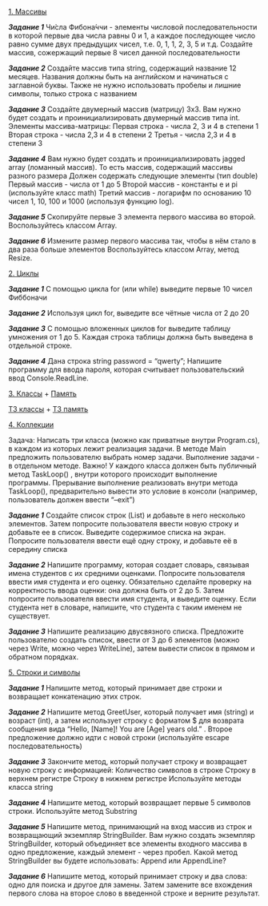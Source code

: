[1. Массивы](https://github.com/MichaelErhan/ErhanMI_GUN27_Arrays)

***Задание 1***
Чи́сла Фибона́ччи - элементы числовой последовательности в которой первые два числа равны 0 и 1, а каждое последующее число равно сумме двух предыдущих чисел, т.е. 0, 1, 1, 2, 3, 5 и т.д. 
Создайте массив, сожержащий первые 8 чисел данной последовательности

***Задание 2***
Создайте массив типа string, содержащий название 12 месяцев. Названия должны быть на английском и начинаться с заглавной буквы. 
Также не нужно использовать пробелы и лишние символы, только строка с названием

***Задание 3***
Создайте двумерный массив (матрицу) 3x3. Вам нужно будет создать и проинициализировать двумерный массив типа int. 
Элементы массива-матрицы: Первая строка - числа 2, 3 и 4 в степени 1 Вторая строка - числа 2,3 и 4 в степени 2 
Третья - числа 2,3 и 4 в степени 3

***Задание 4***
Вам нужно будет создать и проинициализировать jagged array (ломанный массив). То есть массив, содержащий массивы разного размера 
Должен содержать следующие элементы (тип double) Первый массив - числа от 1 до 5 Второй массив - константы e и pi (используйте класс math) Третий массив - логарифм по основанию 10 чисел 1, 10, 100 и 1000 (используя функцию log).

***Задание 5***
Скопируйте первые 3 элемента первого массива во второй. Воспользуйтесь классом Array.

***Задание 6***
Измените размер первого массива так, чтобы в нём стало в два раза больше элементов Воспользуйтесь классом Array, метод Resize. 


[2. Циклы](https://github.com/MichaelErhan/ErhanMI_GUN27_Cycle)

***Задание 1***
С помощью цикла for (или while) выведите первые 10 чисел Фиббоначи

***Задание 2***
Используя цикл for, выведите все чётные числа от 2 до 20

***Задание 3***
С помощью вложенных циклов for выведите таблицу умножения от 1 до 5. Каждая строка таблицы должна быть выведена в отдельной строке.

***Задание 4***
Дана строка string password = “qwerty”; Напишите программу для ввода пароля, которая считывает пользовательский ввод Console.ReadLine. 


[3. Классы](https://github.com/MichaelErhan/ErhanMI_GUN27_Classes) + [Память](https://github.com/MichaelErhan/ErhanMI_GUN27_Classes)

[ТЗ классы](https://github.com/MichaelErhan/ErhanMI_GUN27_Classes/blob/main/%D0%A2%D0%97%20%D0%9A%D0%BB%D0%B0%D1%81%D1%81%D1%8B.txt) + [ТЗ память](https://github.com/MichaelErhan/ErhanMI_GUN27_Classes/blob/main/%D0%A2%D0%97%20%D0%9F%D0%B0%D0%BC%D1%8F%D1%82%D1%8C.txt)


[4. Коллекции](https://github.com/MichaelErhan/ErhanMI_GUN27_Collection)

Задача:
Написать три класса (можно как приватные внутри Program.cs), в каждом из которых лежит реализация задачи.
В методе Main предложить пользователю выбрать номер задачи.
Выполнение задачи - в отдельном методе.
Важно! У каждого класса должен быть публичный метод TaskLoop() , внутри которого происходит выполнение программы. 
Прерывание выполнение реализовать внутри метода TaskLoop(), предварительно вывести это условие в консоли (например, пользователь должен ввести “–exit”)

***Задание 1***
Создайте список строк (List) и добавьте в него несколько элементов.
Затем попросите пользователя ввести новую строку и добавьте ее в список.
Выведите содержимое списка на экран.
Попросите пользователя ввести ещё одну строку, и добавьте её в середину списка

***Задание 2***
Напишите программу, которая создает словарь, связывая имена студентов с их средними оценками.
Попросите пользователя ввести имя студента и его оценку. Обязательно сделайте проверку на корректность ввода оценки: она должна быть от 2 до 5.
Затем попросите пользователя ввести имя студента, и выведите оценку. Если студента нет в словаре, напишите, что студента с таким именем не существует.

***Задание 3***
Напишите реализацию двусвязного списка.
Предложите пользователю создать список, ввести от 3 до 6 элементов (можно через Write, можно через WriteLine), затем вывести список в прямом и обратном порядках.


[5. Строки и символы](https://github.com/MichaelErhan/ErhanMI_GUN27_Strings)

***Задание 1***
Напишите метод, который принимает две строки и возвращает конкатенацию этих строк.

***Задание 2***
Напишите метод GreetUser, который получает имя (string) и возраст (int), 
а затем использует строку с форматом $ для возврата сообщения вида “Hello, [Name]! You are [Age] years old.” . 
Второе предложение должно идти с новой строки (используйте escape последовательность)

***Задание 3***
Закончите метод, который получает строку и возвращает новую строку с информацией: Количество символов в строке Строку в верхнем регистре Строку в нижнем регистре Используйте методы класса string

***Задание 4***
Напишите метод, который возвращает первые 5 символов строки. Используйте метод Substring

***Задание 5***
Напишите метод, принимающий на вход массив из строк и возвращающий экземпляр StringBuilder. 
Вам нужно создать экземпляр StringBuilder, который объединяет все элементы входного массива в одно предложение, каждый элемент - через пробел. Какой метод StringBuilder вы будете использовать: Append или AppendLine?

***Задание 6***
Напишите метод, который принимает строку и два слова: одно для поиска и другое для замены. 
Затем замените все вхождения первого слова на второе слово в введенной строке и верните результат.




















